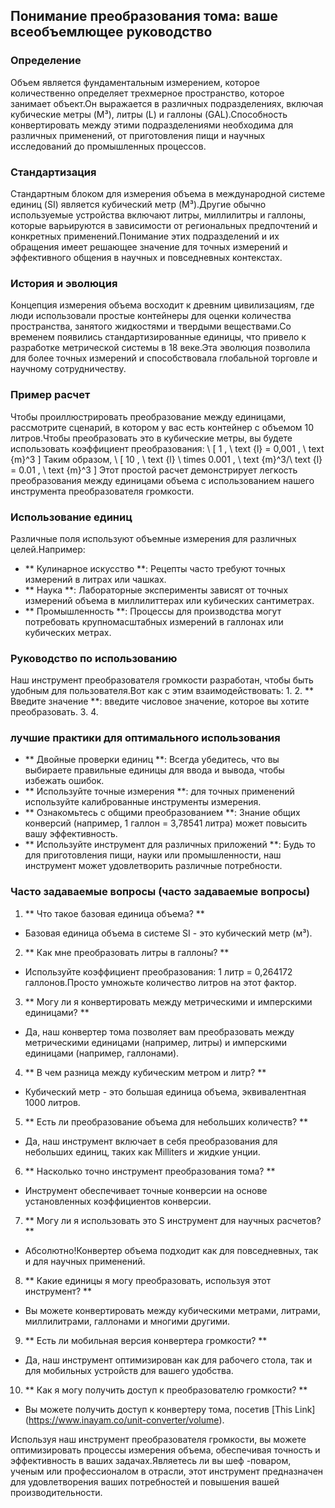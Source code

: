 ## Понимание преобразования тома: ваше всеобъемлющее руководство

### Определение
Объем является фундаментальным измерением, которое количественно определяет трехмерное пространство, которое занимает объект.Он выражается в различных подразделениях, включая кубические метры (M³), литры (L) и галлоны (GAL).Способность конвертировать между этими подразделениями необходима для различных применений, от приготовления пищи и научных исследований до промышленных процессов.

### Стандартизация
Стандартным блоком для измерения объема в международной системе единиц (SI) является кубический метр (M³).Другие обычно используемые устройства включают литры, миллилитры и галлоны, которые варьируются в зависимости от региональных предпочтений и конкретных применений.Понимание этих подразделений и их обращения имеет решающее значение для точных измерений и эффективного общения в научных и повседневных контекстах.

### История и эволюция
Концепция измерения объема восходит к древним цивилизациям, где люди использовали простые контейнеры для оценки количества пространства, занятого жидкостями и твердыми веществами.Со временем появились стандартизированные единицы, что привело к разработке метрической системы в 18 веке.Эта эволюция позволила для более точных измерений и способствовала глобальной торговле и научному сотрудничеству.

### Пример расчет
Чтобы проиллюстрировать преобразование между единицами, рассмотрите сценарий, в котором у вас есть контейнер с объемом 10 литров.Чтобы преобразовать это в кубические метры, вы будете использовать коэффициент преобразования:
\ [
1 \, \ text {l} = 0,001 \, \ text {m}^3
\]
Таким образом,
\ [
10 \, \ text {l} \ times 0.001 \, \ text {m}^3/\ text {l} = 0.01 \, \ text {m}^3
\]
Этот простой расчет демонстрирует легкость преобразования между единицами объема с использованием нашего инструмента преобразователя громкости.

### Использование единиц
Различные поля используют объемные измерения для различных целей.Например:
- ** Кулинарное искусство **: Рецепты часто требуют точных измерений в литрах или чашках.
- ** Наука **: Лабораторные эксперименты зависят от точных измерений объема в миллилиттерах или кубических сантиметрах.
- ** Промышленность **: Процессы для производства могут потребовать крупномасштабных измерений в галлонах или кубических метрах.

### Руководство по использованию
Наш инструмент преобразователя громкости разработан, чтобы быть удобным для пользователя.Вот как с этим взаимодействовать:
1.
2. ** Введите значение **: введите числовое значение, которое вы хотите преобразовать.
3.
4.

### лучшие практики для оптимального использования
- ** Двойные проверки единиц **: Всегда убедитесь, что вы выбираете правильные единицы для ввода и вывода, чтобы избежать ошибок.
- ** Используйте точные измерения **: для точных применений используйте калиброванные инструменты измерения.
- ** Ознакомьтесь с общими преобразованием **: Знание общих конверсий (например, 1 галлон = 3,78541 литра) может повысить вашу эффективность.
- ** Используйте инструмент для различных приложений **: Будь то для приготовления пищи, науки или промышленности, наш инструмент может удовлетворить различные потребности.

### Часто задаваемые вопросы (часто задаваемые вопросы)

1. ** Что такое базовая единица объема? **
- Базовая единица объема в системе SI - это кубический метр (м³).

2. ** Как мне преобразовать литры в галлоны? **
- Используйте коэффициент преобразования: 1 литр = 0,264172 галлонов.Просто умножьте количество литров на этот фактор.

3. ** Могу ли я конвертировать между метрическими и имперскими единицами? **
- Да, наш конвертер тома позволяет вам преобразовать между метрическими единицами (например, литры) и имперскими единицами (например, галлонами).

4. ** В чем разница между кубическим метром и литр? **
- Кубический метр - это большая единица объема, эквивалентная 1000 литров.

5. ** Есть ли преобразование объема для небольших количеств? **
- Да, наш инструмент включает в себя преобразования для небольших единиц, таких как Milliters и жидкие унции.

6. ** Насколько точно инструмент преобразования тома? **
- Инструмент обеспечивает точные конверсии на основе установленных коэффициентов конверсии.

7. ** Могу ли я использовать это S инструмент для научных расчетов? **
- Абсолютно!Конвертер объема подходит как для повседневных, так и для научных применений.

8. ** Какие единицы я могу преобразовать, используя этот инструмент? **
- Вы можете конвертировать между кубическими метрами, литрами, миллилитрами, галлонами и многими другими.

9. ** Есть ли мобильная версия конвертера громкости? **
- Да, наш инструмент оптимизирован как для рабочего стола, так и для мобильных устройств для вашего удобства.

10. ** Как я могу получить доступ к преобразователю громкости? **
- Вы можете получить доступ к конвертеру тома, посетив [This Link] (https://www.inayam.co/unit-converter/volume).

Используя наш инструмент преобразователя громкости, вы можете оптимизировать процессы измерения объема, обеспечивая точность и эффективность в ваших задачах.Являетесь ли вы шеф -поваром, ученым или профессионалом в отрасли, этот инструмент предназначен для удовлетворения ваших потребностей и повышения вашей производительности.